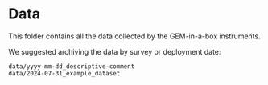 # Data

This folder contains all the data collected by the GEM-in-a-box instruments.

We suggested archiving the data by survey or deployment date:

```shell
data/yyyy-mm-dd_descriptive-comment
data/2024-07-31_example_dataset
```
